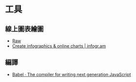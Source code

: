 # 工具

## 線上圖表繪圖
* [Raw](http://raw.densitydesign.org/)
* [Create infographics & online charts | infogr.am](https://infogr.am/)

## 編譯
* [Babel · The compiler for writing next generation JavaScript](http://babeljs.io/)
